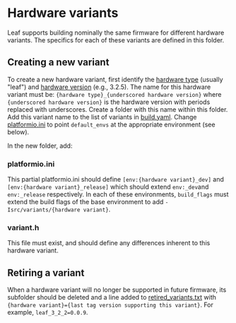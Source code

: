 # Hardware variants

Leaf supports building nominally the same firmware for different hardware variants.  The specifics for each of these variants are defined in this folder.

## Creating a new variant

To create a new hardware variant, first identify the [hardware type](../README.md#hardware-type) (usually "leaf") and [hardware version](../README.md#hardware-version) (e.g., 3.2.5).  The name for this hardware variant must be: `{hardware type}_{underscored hardware version}` where `{underscored hardware version}` is the hardware version with periods replaced with underscores.  Create a folder with this name within this folder.  Add this variant name to the list of variants in [build.yaml](../../.github/workflows/build.yaml).  Change [platformio.ini](../../platformio.ini) to point `default_envs` at the appropriate environment (see below).

In the new folder, add:

### platformio.ini

This partial platformio.ini should define `[env:{hardware variant}_dev]` and `[env:{hardware variant}_release]` which should extend `env:_dev`and `env:_release` respectively.  In each of these environments, `build_flags` must extend the build flags of the base environment to add `-Isrc/variants/{hardware variant}`.

### variant.h

This file must exist, and should define any differences inherent to this hardware variant.

## Retiring a variant

When a hardware variant will no longer be supported in future firmware, its subfolder should be deleted and a line added to [retired_variants.txt](./retired_variants.txt) with `{hardware variant}={last tag version supporting this variant}`.  For example, `leaf_3_2_2=0.0.9`.
